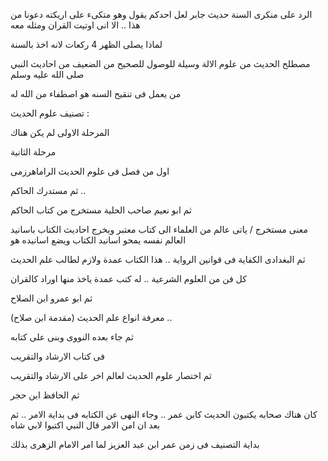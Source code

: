 
الرد على منكرى السنة 
حديث جابر 
لعل احدكم يقول وهو متكىء على اريكته دعونا من هذا .. 
الا انى اوتيت القران ومثله معه 

لماذا يصلى الظهر 4 ركعات لانه اخذ بالسنة 

مصطلح الحديث من علوم الالة 
وسيلة للوصول للصحيح من الضعيف من احاديث النبي صلى الله عليه وسلم 


من يعمل فى تنقيح السنه 
هو اصطفاء من الله له 

تصنيف علوم الحديث : 

المرحلة الاولى لم يكن هناك 

مرحلة الثانية 

اول من فصل فى علوم الحديث 
الراماهرزمى 

ثم مستدرك الحاكم .. 

ثم ابو نعيم صاحب الحلية مستخرج من كتاب الحاكم 

معنى مستخرج / ياتى عالم من العلماء الى كتاب معتبر ويخرج احاديث الكتاب باسانيد العالم نفسه يمحو اسانيد الكتاب ويضع اسانيده هو 

ثم 
البغدادى
الكفاية فى قوانين الرواية .. هذا الكتاب عمدة ولازم لطالب علم الحديث 

كل فن من العلوم الشرعية .. له كتب عمدة ياخذ منها اوراد كالقران 

ثم ابو عمرو ابن الصلاح 

معرفة انواع علم الحديث (مقدمة ابن صلاح) .. 

ثم جاء بعده النووى وبنى على كتابه 

فى كتاب الارشاد والتقريب 

ثم اختصار علوم الحديث لعالم اخر على الارشاد والتقريب

ثم الحافظ ابن حجر 

كان هناك صحابه يكتبون الحديث كابن  عمر .. وجاء النهى عن الكتابه فى بداية الامر .. ثم بعد ان امن الامر قال النبي اكتبوا لابي شاه 

بداية التصنيف فى زمن عمر ابن عبد العزيز لما امر الامام الزهرى بذلك 



  

